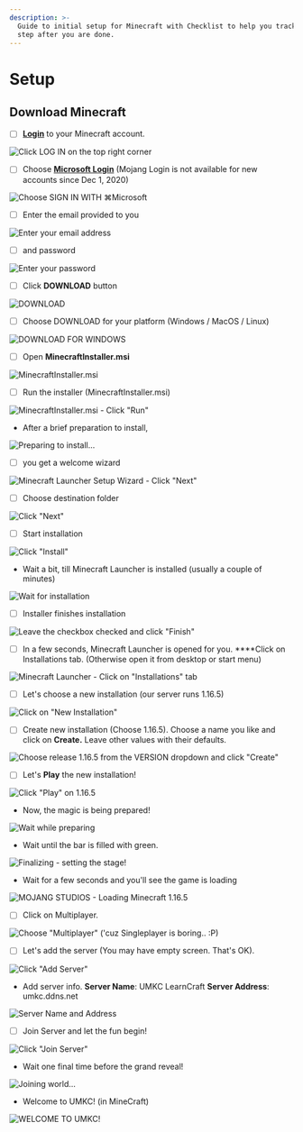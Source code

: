 ```yaml
---
description: >-
  Guide to initial setup for Minecraft with Checklist to help you track each
  step after you are done.
---
```


# Setup

## Download Minecraft

* [ ] [**Login**](https://www.minecraft.net/en-us) to your Minecraft account.

![Click LOG IN on the top right corner](.gitbook/assets/1-login-page.png)

* [ ] Choose [**Microsoft Login**](https://login.live.com/oauth20_authorize.srf?redirect_uri=https%3a%2f%2fsisu.xboxlive.com%2fconnect%2foauth%2fXboxLive&response_type=code&state=LAAAAAEB12r9KBzTYYsg8DH2Sn9n-hSQEldFnEqsuCFsSgxeOgqWHlEQQlsfOThlNjVhNDE2NTY5NDk0Njk5MGE0ZDg3NjFiZTRhZmMx&client_id=000000004420578E&scope=XboxLive.Signin&lw=1&fl=dob,easi2&xsup=1&cobrandid=8058f65d-ce06-4c30-9559-473c9275a65d) \(Mojang Login is not available for new accounts since Dec 1, 2020\)

![Choose SIGN IN WITH &#x2318;Microsoft](.gitbook/assets/2-signin-page.png)

* [ ] Enter the email provided to you

![Enter your email address](.gitbook/assets/3-email.png)

* [ ] and password

![Enter your password](.gitbook/assets/4-password.png)

* [ ] Click **DOWNLOAD** button

![DOWNLOAD](.gitbook/assets/5-download.png)

* [ ] Choose DOWNLOAD for your platform \(Windows / MacOS / Linux\)

![DOWNLOAD FOR WINDOWS](.gitbook/assets/6-for-windows.png)

* [ ] Open **MinecraftInstaller.msi**

![MinecraftInstaller.msi](.gitbook/assets/6_5-open-msi.png)

* [ ] Run the installer \(MinecraftInstaller.msi\)

![MinecraftInstaller.msi - Click &quot;Run&quot;](.gitbook/assets/7-run-installer.png)

* After a brief preparation to install,

![Preparing to install...](.gitbook/assets/8-preparing-to-install.png)

* [ ] you get a welcome wizard

![Minecraft Launcher Setup Wizard - Click &quot;Next&quot;](.gitbook/assets/9-welcome-wizard.png)

* [ ] Choose destination folder

![Click &quot;Next&quot;](.gitbook/assets/10-next.png)

* [ ] Start installation

![Click &quot;Install&quot;](.gitbook/assets/11-ready-to-install.png)

* Wait a bit, till Minecraft Launcher is installed \(usually a couple of minutes\)

![Wait for installation](.gitbook/assets/12-waiting.png)

* [ ] Installer finishes installation

![Leave the checkbox checked and click &quot;Finish&quot;](.gitbook/assets/13-finished.png)

* [ ] In a few seconds, Minecraft Launcher is opened for you. ****Click on Installations tab. \(Otherwise open it from desktop or start menu\)

![Minecraft Launcher - Click on &quot;Installations&quot; tab](.gitbook/assets/14-launcher-home.png)

* [ ] Let's choose a new installation \(our server runs 1.16.5\)

![Click on &quot;New Installation&quot;](.gitbook/assets/15-new-installation.png)

* [ ] Create new installation \(Choose 1.16.5\). Choose a name you like and click on **Create.** Leave other values with their defaults.

![Choose release 1.16.5 from the VERSION dropdown and click &quot;Create&quot;](.gitbook/assets/16-choose-version.png)

* [ ] Let's **Play** the new installation!

![Click &quot;Play&quot; on 1.16.5](.gitbook/assets/17-play.png)

* Now, the magic is being prepared!

![Wait while preparing](.gitbook/assets/18-preparing.png)

* Wait until the bar is filled with green.

![Finalizing - setting the stage!](.gitbook/assets/19-finalizing.png)

* Wait for a few seconds and you'll see the game is loading

![MOJANG STUDIOS - Loading Minecraft 1.16.5](.gitbook/assets/20-loading.png)

* [ ] Click on Multiplayer.

![Choose &quot;Multiplayer&quot; \(&apos;cuz Singleplayer is boring.. :P\)](.gitbook/assets/21-multiplayer.png)

* [ ] Let's add the server \(You may have empty screen. That's OK\).

![Click &quot;Add Server&quot;](.gitbook/assets/22-add-server.png)

* Add server info. **Server Name**: UMKC LearnCraft **Server Address**: umkc.ddns.net

![Server Name and Address](.gitbook/assets/23-edit-info.png)

* [ ] Join Server and let the fun begin!

![Click &quot;Join Server&quot;](.gitbook/assets/24-join-server.png)

* Wait one final time before the grand reveal!

![Joining world...](.gitbook/assets/25-joining.png)

* Welcome to UMKC! \(in MineCraft\)

![WELCOME TO UMKC! ](.gitbook/assets/26-welcome.png)

